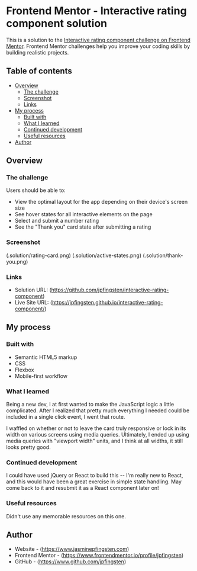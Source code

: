 # Frontend Mentor - Interactive rating component solution

This is a solution to the [Interactive rating component challenge on Frontend Mentor](https://www.frontendmentor.io/challenges/interactive-rating-component-koxpeBUmI). Frontend Mentor challenges help you improve your coding skills by building realistic projects.

## Table of contents

- [Overview](#overview)
  - [The challenge](#the-challenge)
  - [Screenshot](#screenshot)
  - [Links](#links)
- [My process](#my-process)
  - [Built with](#built-with)
  - [What I learned](#what-i-learned)
  - [Continued development](#continued-development)
  - [Useful resources](#useful-resources)
- [Author](#author)

## Overview

### The challenge

Users should be able to:

- View the optimal layout for the app depending on their device's screen size
- See hover states for all interactive elements on the page
- Select and submit a number rating
- See the "Thank you" card state after submitting a rating

### Screenshot

(.solution/rating-card.png)
(.solution/active-states.png)
(.solution/thank-you.png)

### Links

- Solution URL: (https://github.com/jpfingsten/interactive-rating-component)
- Live Site URL: (https://jpfingsten.github.io/interactive-rating-component/)

## My process

### Built with

- Semantic HTML5 markup
- CSS
- Flexbox
- Mobile-first workflow

### What I learned

Being a new dev, I at first wanted to make the JavaScript logic a little complicated. After I realized that pretty much everything I needed could be included in a single click event, I went that route.

I waffled on whether or not to leave the card truly responsive or lock in its width on various screens using media queries. Ultimately, I ended up using media queries with "viewport width" units, and I think at all widths, it still looks pretty good.

### Continued development

I could have used jQuery or React to build this -- I'm really new to React, and this would have been a great exercise in simple state handling. May come back to it and resubmit it as a React component later on!

### Useful resources

Didn't use any memorable resources on this one.

## Author

- Website - (https://www.jasminepfingsten.com)
- Frontend Mentor - (https://www.frontendmentor.io/profile/jpfingsten)
- GitHub - (https://www.github.com/jpfingsten)
